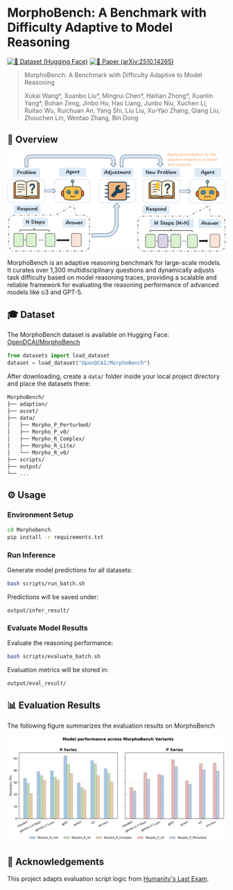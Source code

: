 # MorphoBench: A Benchmark with Difficulty Adaptive to Model Reasoning

[![🤗 Dataset (Hugging Face)](https://img.shields.io/badge/%F0%9F%A4%97%20Dataset-HuggingFace-yellow?style=flat-square)](https://huggingface.co/datasets/OpenDCAI/MorphoBench)
[![📑 Paper (arXiv:2510.14265)](https://img.shields.io/badge/%F0%9F%93%91%20Paper-arXiv%3A2510.14265-red?style=flat-square)](https://arxiv.org/abs/2510.14265)

> MorphoBench: A Benchmark with Difficulty Adaptive to Model Reasoning
>
> Xukai Wang*, Xuanbo Liu*, Mingrui Chen*, Haitian Zhong*, Xuanlin Yang*, Bohan Zeng, Jinbo Hu, Hao Liang, Junbo Niu, Xuchen Li, Ruitao Wu, Ruichuan An, Yang Shi, Liu Liu, Xu-Yao Zhang, Qiang Liu, Zhouchen Lin, Wentao Zhang, Bin Dong

## 📣 Overview
![MorphoBench Overview](./asset/MorphoBench.jpg)

MorphoBench is an adaptive reasoning benchmark for large-scale models. It curates over 1,300 multidisciplinary questions and dynamically adjusts task difficulty based on model reasoning traces, providing a scalable and reliable framework for evaluating the reasoning performance of advanced models like o3 and GPT-5.
## 🎓 Dataset

The MorphoBench dataset is available on Hugging Face: [OpenDCAI/MorphoBench](https://huggingface.co/datasets/OpenDCAI/MorphoBench)

```python
from datasets import load_dataset
dataset = load_dataset("OpenDCAI/MorphoBench")
```

After downloading, create a `data/` folder inside your local project directory and place the datasets there:

```
MorphoBench/
├── adaption/
├── asset/
├── data/
│   ├── Morpho_P_Perturbed/
│   ├── Morpho_P_v0/
│   ├── Morpho_R_Complex/
│   ├── Morpho_R_Lite/
│   └── Morpho_R_v0/
├── scripts/
├── output/
└── ...
```

## ⚙️ Usage

### Environment Setup

```bash
cd Morphobench
pip install -r requirements.txt
```

### Run Inference

Generate model predictions for all datasets:

```bash
bash scripts/run_batch.sh
```

Predictions will be saved under:

```
output/infer_result/
```

### Evaluate Model Results

Evaluate the reasoning performance:

```bash
bash scripts/evaluate_batch.sh
```

Evaluation metrics will be stored in:

```
output/eval_result/
```
## 📊 Evaluation Results

The following figure summarizes the evaluation results on MorphoBench

![MorphoBench Evaluation Results](./asset/MorphoBench_evaluation_results.jpg)

## 🙏 Acknowledgements

This project adapts evaluation script logic from [Humanity's Last Exam](https://github.com/centerforaisafety/hle).
